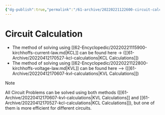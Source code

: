 ```yaml
---
{"dg-publish":true,"permalink":"/61-archive/20220221122600-circuit-calculation/","dgHomeLink":true,"dgPassFrontmatter":false}
---
```



# Circuit Calculation

- The method of solving using [[62-Encyclopedic/20220221115900-kirchhoffs-current-law.md|KCL]] can be found here -> ([[61-Archive/20220412170527-kcl-calculations|KCL Calculations]])
- The method of solving using [[62-Encyclopedic/20220221122800-kirchhoffs-voltage-law.md|KVL]] can be found here --> ([[61-Archive/20220412170607-kvl-calculations|KVL Calculations]])

> [!note]
> All Circuit Problems can be solved using both methods ([[61-Archive/20220412170607-kvl-calculations|KVL Calculations]] and [[61-Archive/20220412170527-kcl-calculations|KCL Calculations]]), but one of them is more efficient for different circuits.
